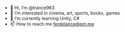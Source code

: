- 👋 Hi, I’m @trance963
- 👀 I’m interested in cinema, art, sports, books, games
- 🌱 I’m currently learning Unity, C#
- 📫 How to reach me ferdelance@pm.me

<!---
trance963/trance963 is a ✨ special ✨ repository because its `README.md` (this file) appears on your GitHub profile.
You can click the Preview link to take a look at your changes.
--->
